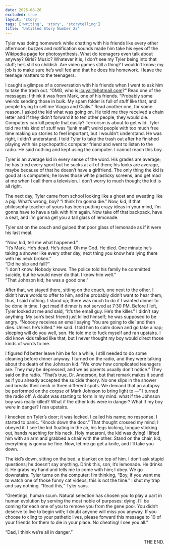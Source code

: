 ```yaml
---
date: 2025-08-26
excluded: true
layout: 'story'
tags: ['writing', 'story', 'storytelling']
title: 'Untitled Story Number 23'
---
```


Tyler was doing homework while chatting with his friends like every other afternoon; buzzes and notification sounds made him take his eyes off the Wikipedia page for photosynthesis. What do teenagers even talk about anyway? Girls? Music? Whatever it is, I don’t see my Tyler being into that stuff; he’s still so childish. Are video games still a thing? I wouldn’t know; my job is to make sure he’s well fed and that he does his homework. I leave the teenage matters to the teenagers.

I caught a glimpse of a conversation with his friends when I went to ask him to take the trash out. “OMG, who is icuyall@hotmail.com?” Read one of the messages; I think it was from Mark, one of his friends. “Probably some weirdo sending those in bulk. My spam folder is full of stuff like that, and people trying to sell me Viagra and Cialis.” Read another one, for some reason. I asked the kid what was going on. He told me they received a chain letter and if they didn’t forward it to ten other people, they would die. Computers can kill people that easily? Terrorism is about to get wild. Tyler told me this kind of stuff was “junk mail”; weird people with too much free time making up stories to feel important, but I wouldn’t understand. He was right, I didn’t understand. I told Tyler to take the trash out after he finished playing with his psychopathic computer friend and went to listen to the radio. He said nothing and kept using the computer. I cannot reach this boy.

Tyler is an average kid in every sense of the word. His grades are average; he has tried every sport but he sucks at all of them; his looks are average, maybe because of that he doesn’t have a girlfriend. The only thing the kid is good at is computers; he loves those white plasticky screens, and get mad at me when I call them a television. I don’t worry to much though; the kid is all right.

The next day, Tyler came from school looking like a ghost and sweating like a pig. What’s wrong, boy? “I think I’m gonna die.” Now, kid, if that philosophy teacher of yours has been putting crazy ideas in your mind, I’m gonna have to have a talk with him again. Now take off that backpack, have a seat, and I’m gonna get you a tall glass of lemonade.

Tyler sat on the couch and gulped that poor glass of lemonade as if it were his last meal.

“Now, kid, tell me what happened.”  
“It’s Mark. He’s dead. He’s dead. Oh my God. He died. One minute he’s taking a shower like every other day, next thing you know he’s lying there with his neck broken.”  
“Did he slip and fall?”  
“I don’t know. Nobody knows. The police told his family he committed suicide, but he would never do that. I know him well.”  
“That Johnson kid; he was a good one.”

After that, we stayed there, sitting on the couch, one next to the other. I didn’t have words to offer to him, and he probably didn’t want to hear them; thus, I said nothing. I stood up; there was much to do if I wanted dinner to be done in time. I get mad if dinner is not served at 7:30 PM. Before I left, Tyler looked at me and said, “It’s the email guy. He’s the killer.” I didn’t say anything. My son’s best friend just killed himself; he was supposed to be angry. “Nobody receives an email saying ‘You are going to die’ and then dies. Unless he’s killed.” He said. I told him to calm down and go take a nap; sleeping will do you well, son. He told me to fuck myself and ran upstairs. I did know kids talked like that, but I never thought my boy would direct those kinds of words to me.

I figured I'd better leave him be for a while; I still needed to do some cleaning before dinner anyway. I turned on the radio, and they were talking about the death of the Johnson kid. “We know how complicated teenagers are. They may be depressed, and we as parents usually don’t notice.” They said on the radio. “That’s true, Dr. Anderson, but that remark makes it sound as if you already accepted the suicide theory. No one slips in the shower and breaks their neck in three different spots. We demand that an autopsy be performed on the corpse of Mark Johnson to bring light to —” I turned the radio off. A doubt was starting to form in my mind: what if the Johnson boy was really killed? What if the other kids were in danger? What if my boy were in danger? I ran upstairs.

I knocked on Tyler’s door; it was locked. I called his name; no response. I started to panic. “Knock down the door.” That thought crossed my mind; I obeyed it. I see the kid floating in the air, his legs kicking, tongue sticking out, hands reaching for his neck. Holy macaroni, the kid was dying! I lifted him with an arm and grabbed a chair with the other. Stand on the chair, kid, everything is gonna be fine. Now, let me go get a knife, and I’ll take you down.

The kid’s down, sitting on the bed, a blanket on top of him. I don’t ask stupid questions; he doesn’t say anything. Drink this, son, it’s lemonade. He drinks it. He grabs my hand and tells me to come with him; I obey. We go downstairs. Tyler turns on the computer; I’m thinking, “Boy, if you want me to watch one of those funny cat videos, this is not the time.” I shut my trap and say nothing. “Read this,” Tyler says.

“Greetings, human scum. Natural selection has chosen you to play a part in human evolution by serving the most noble of purposes: dying. I’ll be coming for each one of you to remove you from the gene pool. You didn’t deserve to live to begin with; I doubt anyone will miss you anyway. If you choose to cling to your pathetic lives, please forward this message to 10 of your friends for them to die in your place. No cheating! I see you all.”

“Dad, I think we’re all in danger.”

<p style="text-align:right">THE END.</p>